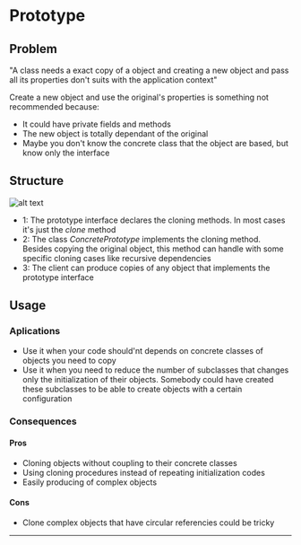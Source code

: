 # **Prototype**

## Problem

"A class needs a exact copy of a object and creating a new object and pass all its properties don't suits with the application context"

Create a new object and use the original's properties is something not recommended because:

- It could have private fields and methods
- The new object is totally dependant of the original
- Maybe you don't know the concrete class that the object are based, but know only the interface

## Structure

![alt text](https://refactoring.guru/images/patterns/diagrams/prototype/structure.png "Prototype UML Diagram")

- 1: The prototype interface declares the cloning methods. In most cases it's just the *clone* method
- 2: The class *ConcretePrototype* implements the cloning method. Besides copying the original object, this method can handle with some specific cloning cases like recursive dependencies
- 3: The client can produce copies of any object that implements the prototype interface

## Usage

### Aplications
- Use it when your code should'nt depends on concrete classes of objects you need to copy
- Use it when you need to reduce the number of subclasses that changes only the initialization of their objects. Somebody could have created these subclasses to be able to create objects with a certain configuration

### Consequences
#### Pros
- Cloning objects without coupling to their concrete classes
- Using cloning procedures instead of repeating initialization codes
- Easily producing of complex objects


#### Cons
- Clone complex objects that have circular referencies could be tricky

---